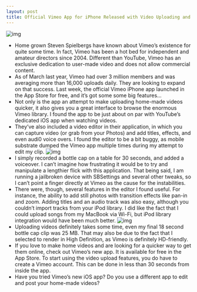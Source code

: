 ```yaml
---
layout: post
title: Official Vimeo App for iPhone Released with Video Uploading and Editing Features
---
```

![img](http://media.idownloadblog.com/wp-content/uploads/2011/03/vimeo-logo.png)
* Home grown Steven Spielbergs have known about Vimeo’s existence for quite some time. In fact, Vimeo has been a hot bed for independent and amateur directors since 2004. Different than YouTube, Vimeo has an exclusive dedication to user-made video and does not allow commercial content.
* As of March last year, Vimeo had over 3 million members and was averaging more than 16,000 uploads daily. They are looking to expand on that success. Last week, the official Vimeo iPhone app launched in the App Store for free, and it’s got some some big features…
* Not only is the app an attempt to make uploading home-made videos quicker, it also gives you a great interface to browse the enormous Vimeo library. I found the app to be just about on par with YouTube’s dedicated iOS app when watching videos.
* They’ve also included a video editor in their application, in which you can capture video (or grab from your Photos) and add titles, effects, and even audi0 voice overs. I found the editor to be a bit buggy, as mobile substrate dumped the Vimeo app multiple times during my attempt to edit my clip.
![img](http://media.idownloadblog.com/wp-content/uploads/2011/03/vimeo-ss.png)
* I simply recorded a bottle cap on a table for 30 seconds, and added a voiceover. I can’t imagine how frustrating it would be to try and manipulate a lengthier flick with this application. That being said, I am running a jailbroken device with SBSettings and several other tweaks, so I can’t point a finger directly at Vimeo as the cause for the instabilities.
* There were, though, several features in the editor I found useful. For instance, the ability to add still photos with transition effects like pan-in and zoom. Adding titles and an audio track was also easy, although you couldn’t import tracks from your iPod library. I did like the fact that I could upload songs from my MacBook via Wi-Fi, but iPod library integration would have been much better.
![img](http://media.idownloadblog.com/wp-content/uploads/2011/03/vimeo-menu.png)
* Uploading videos definitely takes some time, even my final 18 second bottle cap clip was 25 MB. That may also be due to the fact that I selected to render in High Definition, as Vimeo is definitely HD-friendly.
* If you love to make home videos and are looking for a quicker way to get them online, check out Vimeo’s new app. It is available for free in the App Store. To start using the video upload features, you do have to create a Vimeo account. This can be done in less than 30 seconds from inside the app.
* Have you tried Vimeo’s new iOS app? Do you use a different app to edit and post your home-made videos?

